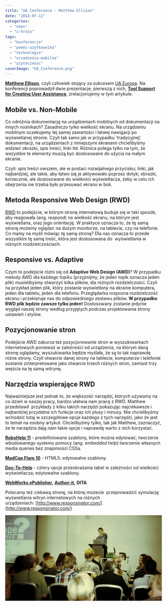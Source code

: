 ```yaml
---
title: "UA Conference - Matthew Ellison"
date: "2014-07-11"
categories: 
  - "news"
  - "z-kraju"
tags: 
  - "konferencje"
  - "pomoc-uzytkownika"
  - "technologie"
  - "urzadzenia-mobilne"
  - "uzytecznosc"
coverImage: "UA_Conference.png"
---
```


**[Matthew Ellison](http://www.uaeurope.com/conference/speakers.html#ellison)**, czyli człowiek stojący za sukcesem [UA Europe](http://www.uaeurope.com/about.html). Na konferencji poprowadził dwie prezentacje, pierwszą z nich, **[Tool Support for Creating User Assistance](http://www.uaeurope.com/conference/sessions.html#toolsupportmobileUA)**, zrelacjonujemy w tym artykule.

## Mobile vs. Non-Mobile

Co odróżnia dokumentację na urządzeniach mobilnych od dokumentacji na innych nośnikach? Zasadniczo tylko wielkość ekranu. Na urządzeniu mobilnym oczekujemy tej samej zawartości i łatwej nawigacji po wyświetlanej stronie. Czyli tak samo jak w przypadku 'tradycyjnej' dokumentacji, na urządzeniach z mniejszymi ekranami chcielibyśmy widzieć obrazki, spis treści, linki itd. Różnica polega tylko na tym, że wszystkie te elementy muszą być dostosowane do użycia na małym ekranie.

Czyli: spis treści owszem, ale w postaci rozwijalnego przycisku; linki, jak najbardziej, ale takie, aby łatwo się je aktywowało poprzez dotyk; obrazki, koniecznie, ale dostosowane do wielkości wyświetlacza, żeby w celu ich obejrzenia nie trzeba było przesuwać ekranu w bok.

## Metoda Responsive Web Design (RWD)

[RWD](http://pl.wikipedia.org/wiki/Responsive_Web_Design) to podejście, w którym stronę internetową buduje się w taki sposób, aby reagowała (ang. _respond_) na wielkość ekranu, na którym jest wyświetlana, oraz jego orientację. W praktyce oznacza to, że tę samą stronę możemy oglądać na dużym monitorze, na tablecie, czy na telefonie. Co mamy na myśli mówiąc tę samą stronę? Dla nas oznacza to przede wszystkim tę samą treść, która jest dostosowana do  wyświetlania w różnych rozdzielczościach.

## Responsive vs. Adaptive

Czym to podejście różni się od **Adaptive Web Design (AWD)**? W przypadku metody AWD dla każdego topiku (przyjmijmy, że jeden topik oznacza jeden plik) musielibyśmy stworzyć kilka plików, dla różnych rozdzielczości. Czyli na przykład jeden plik, który zostanie wyświetlony na ekranie komputera, jeden dla tabletu, jeden dla telefonu. Przeglądarka rozpozna rozdzielczość ekranu i przekieruje nas do odpowiedniego zestawu plików. **W przypadku RWD plik będzie zawsze tylko jeden!** Dostosowany zostanie jedynie wygląd naszej strony według przyjętych podczas projektowania strony ustawień i stylów.

## Pozycjonowanie stron

Podejście AWD zaburza też pozycjonowanie stron w wyszukiwarkach internetowych ponieważ w zależności od urządzenia, na którym daną stronę oglądamy, wyszukiwarka będzie myślała, że są to tak naprawdę różne strony. Czyli otwarcie danej strony na tablecie, komputerze i telefonie zostanie zinterpretowane jako otwarcie trzech różnych stron, zamiast trzy wejścia na tę samą witrynę.

## Narzędzia wspierające RWD

Najważniejsze jest jednak to, że większość narzędzi, których używamy na co dzień w naszej pracy, bardzo ułatwia nam pracę z RWD. Matthew przedstawił  przykłady z kilku takich narzędzi pokazując najciekawsze i najbardziej przydatne ich funkcje oraz ich plusy i minusy. Nie chcielibyśmy wchodzić tutaj w szczegółowe opcje każdego z tych narzędzi, jako że jest to temat na osobny artykuł. Chcielibyśmy tylko, tak jak Matthew, zaznaczyć, że te narzędzia dają nam takie opcje i naprawdę warto z nich korzystać.

[**RoboHelp 11**](http://www.adobe.com/pl/products/robohelp.html) \- predefiniowane szablony, które można edytować; tworzenie wbudowanego systemu pomocy (ang. _embedded help_) tworzenie własnych media queries bez znajomości CSSa.

[**MadCap Flare 10**](http://www.madcapsoftware.com/flare10/) \- HTML5; edytowalne szablony.

[**Doc-To-Help**](https://www.doctohelp.com/) - cztery opcje przeobrażania tabel w zależności od wielkości wyświetlacza; edytowalne szablony.

**[WebWorks ePublisher](http://www.webworks.com/),** **[Author-it](http://www.author-it.com/),** **DITA**

Polecamy też ciekawą stronę, na której możecie  przeprowadzić symulację wyświetlania witryn internetowych na różnych urządzeniach: [http://www.responsinator.com/](http://www.responsinator.com/)

[![matthew_ellison](images/matthew_ellison.jpg)](http://techwriter.pl/wp-content/uploads/2014/07/matthew_ellison.jpg)
